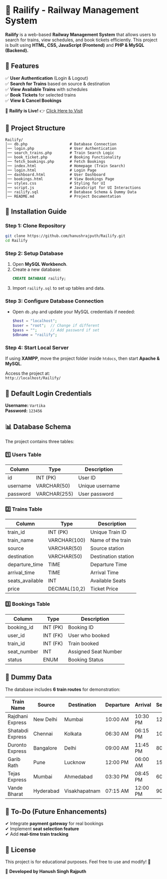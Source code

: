 # 🚆 Railify - Railway Management System

**Railify** is a web-based **Railway Management System** that allows users to search for trains, view schedules, and book tickets efficiently. This project is built using **HTML, CSS, JavaScript (Frontend)** and **PHP & MySQL (Backend).**

## 📌 Features
✅ **User Authentication** (Login & Logout)  
✅ **Search for Trains** based on source & destination  
✅ **View Available Trains** with schedules  
✅ **Book Tickets** for selected trains  
✅ **View & Cancel Bookings**  

🚀 **Railify is Live!** 👉 [Click Here to Visit](https://hanushrajputh.github.io/Railify/)

## 📂 Project Structure
```
Railify/
│── db.php                   # Database Connection
│── login.php                # User Authentication
│── search_trains.php        # Train Search Logic
│── book_ticket.php          # Booking Functionality
│── fetch_bookings.php       # Fetch Bookings
│── index.html               # Homepage (Train Search)
│── login.html               # Login Page
│── dashboard.html           # User Dashboard
│── bookings.html            # View Bookings Page
│── styles.css               # Styling for UI
│── script.js                # JavaScript for UI Interactions
│── railify.sql              # Database Schema & Dummy Data
│── README.md                # Project Documentation
```

## 🔧 Installation Guide
### Step 1: Clone Repository
```bash
git clone https://github.com/hanushrajputh/Railify.git
cd Railify
```

### Step 2: Setup Database
1. Open **MySQL Workbench**.
2. Create a new database:  
   ```sql
   CREATE DATABASE railify;
   ```
3. Import `railify.sql` to set up tables and data.

### Step 3: Configure Database Connection
- Open `db.php` and update your MySQL credentials if needed:
  ```php
  $host = "localhost";
  $user = "root";  // Change if different
  $pass = "";      // Add password if set
  $dbname = "railify";
  ```

### Step 4: Start Local Server
If using **XAMPP**, move the project folder inside `htdocs`, then start **Apache & MySQL**.

Access the project at:  
`http://localhost/Railify/`

## 🔑 Default Login Credentials
**Username:** `Vartika`  
**Password:** `123456`  

## 📊 Database Schema
The project contains three tables:

### 1️⃣ Users Table
| Column  | Type         | Description          |
|---------|-------------|----------------------|
| id      | INT (PK)    | User ID              |
| username | VARCHAR(50) | Unique username     |
| password | VARCHAR(255) | User password      |

### 2️⃣ Trains Table
| Column         | Type         | Description             |
|---------------|-------------|-------------------------|
| train_id      | INT (PK)    | Unique Train ID        |
| train_name    | VARCHAR(100) | Name of the train      |
| source        | VARCHAR(50)  | Source station        |
| destination   | VARCHAR(50)  | Destination station   |
| departure_time| TIME         | Departure Time        |
| arrival_time  | TIME         | Arrival Time          |
| seats_available | INT       | Available Seats       |
| price        | DECIMAL(10,2) | Ticket Price         |

### 3️⃣ Bookings Table
| Column      | Type         | Description             |
|------------|-------------|-------------------------|
| booking_id | INT (PK)    | Booking ID             |
| user_id    | INT (FK)    | User who booked        |
| train_id   | INT (FK)    | Train booked           |
| seat_number | INT        | Assigned Seat Number   |
| status      | ENUM       | Booking Status         |

## 📌 Dummy Data
The database includes **6 train routes** for demonstration:

| Train Name        | Source       | Destination      | Departure  | Arrival  | Seats | Price |
|------------------|-------------|-----------------|------------|---------|------|------|
| Rajdhani Express | New Delhi   | Mumbai         | 10:00 AM   | 10:30 PM | 120 | ₹1500 |
| Shatabdi Express | Chennai     | Kolkata        | 06:30 AM   | 06:15 PM | 100 | ₹1200 |
| Duronto Express  | Bangalore   | Delhi          | 09:00 AM   | 11:45 PM | 80  | ₹1800 |
| Garib Rath      | Pune        | Lucknow        | 12:00 PM   | 06:00 AM | 150 | ₹900  |
| Tejas Express   | Mumbai      | Ahmedabad      | 03:30 PM   | 08:45 PM | 60  | ₹2000 |
| Vande Bharat    | Hyderabad   | Visakhapatnam  | 07:15 AM   | 12:00 PM | 90  | ₹1300 |

## 🎯 To-Do (Future Enhancements)
✔ Integrate **payment gateway** for real bookings  
✔ Implement **seat selection feature**  
✔ Add **real-time train tracking**  

## 📜 License
This project is for educational purposes. Feel free to use and modify! 🚀

🚆 **Developed by Hanush Singh Rajputh** 
